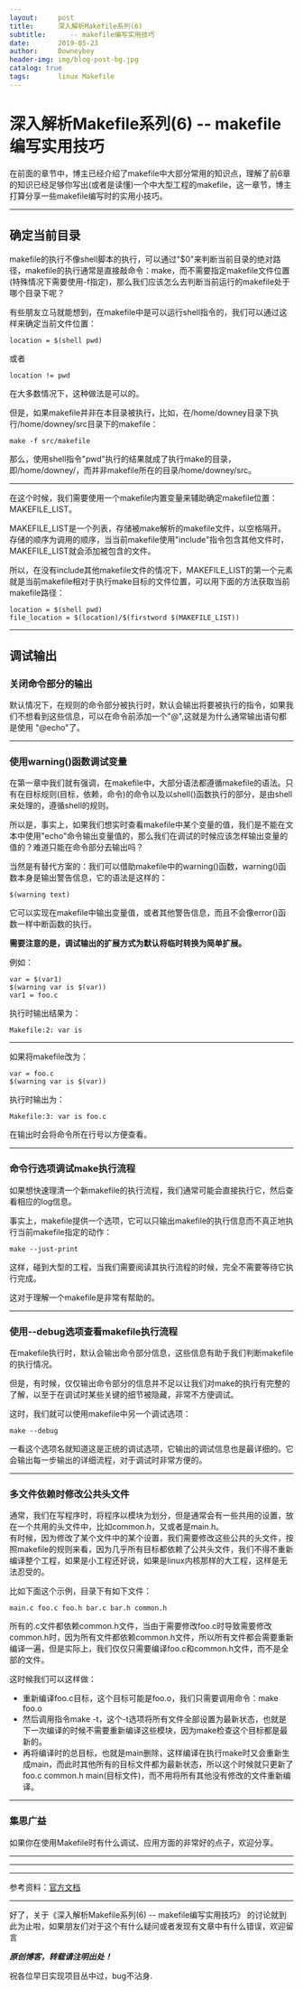 ```yaml
---
layout:     post   				    
title:      深入解析Makefile系列(6) 		
subtitle:      -- makefile编写实用技巧	 
date:       2019-05-23 				
author:     Downeyboy 				
header-img: img/blog-post-bg.jpg	
catalog: true 					
tags:	    linux Makefile
---
```


# 深入解析Makefile系列(6) -- makefile编写实用技巧  

在前面的章节中，博主已经介绍了makefile中大部分常用的知识点，理解了前6章的知识已经足够你写出(或者是读懂)一个中大型工程的makefile，这一章节，博主打算分享一些makefile编写时的实用小技巧。  


****  

## 确定当前目录
makefile的执行不像shell脚本的执行，可以通过"$0"来判断当前目录的绝对路径，makefile的执行通常是直接敲命令：make，而不需要指定makefile文件位置(特殊情况下需要使用-f指定)，那么我们应该怎么去判断当前运行的makefile处于哪个目录下呢？  

有些朋友立马就能想到，在makefile中是可以运行shell指令的，我们可以通过这样来确定当前文件位置：


```  
location = $(shell pwd)
```  

或者


```  
location != pwd
```  


在大多数情况下，这种做法是可以的。  

但是，如果makefile并非在本目录被执行，比如，在/home/downey目录下执行/home/downey/src目录下的makefile：


```  
make -f src/makefile
```  

那么，使用shell指令"pwd"执行的结果就成了执行make的目录，即/home/downey/，而并非makefile所在的目录/home/downey/src。  

**** 

在这个时候，我们需要使用一个makefile内置变量来辅助确定makefile位置：MAKEFILE_LIST。  

MAKEFILE_LIST是一个列表，存储被make解析的makefile文件，以空格隔开。存储的顺序为调用的顺序，当当前makefile使用"include"指令包含其他文件时，MAKEFILE_LIST就会添加被包含的文件。   

所以，在没有include其他makefile文件的情况下，MAKEFILE_LIST的第一个元素就是当前makefile相对于执行make目标的文件位置，可以用下面的方法获取当前makefile路径：


```  
location = $(shell pwd)
file_location = $(location)/$(firstword $(MAKEFILE_LIST))
```  




****  

## 调试输出

### 关闭命令部分的输出
默认情况下，在规则的命令部分被执行时，默认会输出将要被执行的指令，如果我们不想看到这些信息，可以在命令前添加一个"@",这就是为什么通常输出语句都是使用 "@echo"了。  

****  

### 使用warning()函数调试变量

在第一章中我们就有强调，在makefile中，大部分语法都遵循makefile的语法。只有在目标规则(目标，依赖，命令)的命令以及以shell()函数执行的部分，是由shell来处理的，遵循shell的规则。  

所以是，事实上，如果我们想实时查看makefile中某个变量的值，我们是不能在文本中使用"echo"命令输出变量值的，那么我们在调试的时候应该怎样输出变量的值的？难道只能在命令部分去输出吗？  

当然是有替代方案的：我们可以借助makefile中的warning()函数，warning()函数本身是输出警告信息，它的语法是这样的：


```  
$(warning text)
```  

它可以实现在makefile中输出变量值，或者其他警告信息，而且不会像error()函数一样中断函数的执行。  

**需要注意的是，调试输出的扩展方式为默认将临时转换为简单扩展。**

例如：


```  
var = $(var1)
$(warning var is $(var))
var1 = foo.c
```  


执行时输出结果为：


```  
Makefile:2: var is 
```  

****  

如果将makefile改为：


```  
var = foo.c
$(warning var is $(var))
```  


执行时输出为：


```  
Makefile:3: var is foo.c
```  


在输出时会将命令所在行号以方便查看。  



****  

### 命令行选项调试make执行流程
如果想快速理清一个新makefile的执行流程，我们通常可能会直接执行它，然后查看相应的log信息。   

事实上，makefile提供一个选项，它可以只输出makefile的执行信息而不真正地执行当前makefile指定的动作：


```  
make --just-print
```  

这样，碰到大型的工程，当我们需要阅读其执行流程的时候，完全不需要等待它执行完成。  

这对于理解一个makefile是非常有帮助的。  



****  

### 使用--debug选项查看makefile执行流程
在makefile执行时，默认会输出命令部分信息，这些信息有助于我们判断makefile的执行情况。  

但是，有时候，仅仅输出命令部分的信息并不足以让我们对make的执行有完整的了解，以至于在调试时某些关键的细节被隐藏，非常不方便调试。  

这时，我们就可以使用makefile中另一个调试选项：


```  
make --debug
```  

一看这个选项名就知道这是正统的调试选项，它输出的调试信息也是最详细的。它会输出每一步输出的详细流程，对于调试时非常方便的。  



****  

### 多文件依赖时修改公共头文件
通常，我们在写程序时，将程序以模块为划分，但是通常会有一些共用的设置，放在一个共用的头文件中，比如common.h，又或者是main.h。  
有时候，因为修改了某个文件中的某个设置，我们需要修改这些公共的头文件，按照makefile的规则来看，因为几乎所有目标都依赖了公共头文件，我们不得不重新编译整个工程，如果是小工程还好说，如果是linux内核那样的大工程，这样是无法忍受的。  

比如下面这个示例，目录下有如下文件：


```  
main.c foo.c foo.h bar.c bar.h common.h 
```  

所有的.c文件都依赖common.h文件，当由于需要修改foo.c时导致需要修改common.h时，因为所有文件都依赖common.h文件，所以所有文件都会需要重新编译一遍，但是实际上，我们仅仅只需要编译foo.c和common.h文件，而不是全部的文件。   

这时候我们可以这样做：  
* 重新编译foo.c目标，这个目标可能是foo.o，我们只需要调用命令：make foo.o  
* 然后调用指令make -t，这个-t选项将所有文件全部设置为最新状态，也就是下一次编译的时候不需要重新编译这些模块，因为make检查这个目标都是最新的。  
* 再将编译时的总目标，也就是main删除，这样编译在执行make时又会重新生成main，而此时其他所有的目标文件都为最新状态，所以这个时候就只更新了foo.c common.h main(目标文件)，而不用将所有其他没有修改的文件重新编译。  



****  

### 集思广益
如果你在使用Makefile时有什么调试、应用方面的非常好的点子，欢迎分享。  




***  
***  
***  
参考资料：[官方文档](https://www.gnu.org/software/make/manual/make.html)

***  
好了，关于《深入解析Makefile系列(6) -- makefile编写实用技巧》  的讨论就到此为止啦，如果朋友们对于这个有什么疑问或者发现有文章中有什么错误，欢迎留言

***原创博客，转载请注明出处！***

祝各位早日实现项目丛中过，bug不沾身.











